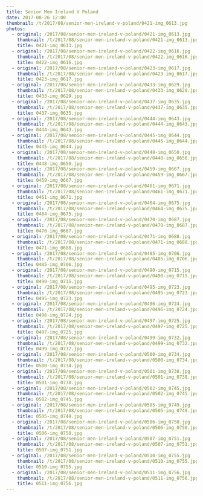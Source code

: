 ```yaml
---
title: Senior Men Ireland V Poland
date: 2017-08-26 12:00
thumbnail: /t/2017/08/senior-men-ireland-v-poland/0421-img_0613.jpg
photos:
  - original: /2017/08/senior-men-ireland-v-poland/0421-img_0613.jpg
    thumbnail: /t/2017/08/senior-men-ireland-v-poland/0421-img_0613.jpg
    title: 0421-img_0613.jpg
  - original: /2017/08/senior-men-ireland-v-poland/0422-img_0616.jpg
    thumbnail: /t/2017/08/senior-men-ireland-v-poland/0422-img_0616.jpg
    title: 0422-img_0616.jpg
  - original: /2017/08/senior-men-ireland-v-poland/0423-img_0617.jpg
    thumbnail: /t/2017/08/senior-men-ireland-v-poland/0423-img_0617.jpg
    title: 0423-img_0617.jpg
  - original: /2017/08/senior-men-ireland-v-poland/0433-img_0629.jpg
    thumbnail: /t/2017/08/senior-men-ireland-v-poland/0433-img_0629.jpg
    title: 0433-img_0629.jpg
  - original: /2017/08/senior-men-ireland-v-poland/0437-img_0635.jpg
    thumbnail: /t/2017/08/senior-men-ireland-v-poland/0437-img_0635.jpg
    title: 0437-img_0635.jpg
  - original: /2017/08/senior-men-ireland-v-poland/0444-img_0643.jpg
    thumbnail: /t/2017/08/senior-men-ireland-v-poland/0444-img_0643.jpg
    title: 0444-img_0643.jpg
  - original: /2017/08/senior-men-ireland-v-poland/0445-img_0644.jpg
    thumbnail: /t/2017/08/senior-men-ireland-v-poland/0445-img_0644.jpg
    title: 0445-img_0644.jpg
  - original: /2017/08/senior-men-ireland-v-poland/0448-img_0650.jpg
    thumbnail: /t/2017/08/senior-men-ireland-v-poland/0448-img_0650.jpg
    title: 0448-img_0650.jpg
  - original: /2017/08/senior-men-ireland-v-poland/0459-img_0667.jpg
    thumbnail: /t/2017/08/senior-men-ireland-v-poland/0459-img_0667.jpg
    title: 0459-img_0667.jpg
  - original: /2017/08/senior-men-ireland-v-poland/0461-img_0671.jpg
    thumbnail: /t/2017/08/senior-men-ireland-v-poland/0461-img_0671.jpg
    title: 0461-img_0671.jpg
  - original: /2017/08/senior-men-ireland-v-poland/0464-img_0675.jpg
    thumbnail: /t/2017/08/senior-men-ireland-v-poland/0464-img_0675.jpg
    title: 0464-img_0675.jpg
  - original: /2017/08/senior-men-ireland-v-poland/0470-img_0687.jpg
    thumbnail: /t/2017/08/senior-men-ireland-v-poland/0470-img_0687.jpg
    title: 0470-img_0687.jpg
  - original: /2017/08/senior-men-ireland-v-poland/0471-img_0688.jpg
    thumbnail: /t/2017/08/senior-men-ireland-v-poland/0471-img_0688.jpg
    title: 0471-img_0688.jpg
  - original: /2017/08/senior-men-ireland-v-poland/0485-img_0706.jpg
    thumbnail: /t/2017/08/senior-men-ireland-v-poland/0485-img_0706.jpg
    title: 0485-img_0706.jpg
  - original: /2017/08/senior-men-ireland-v-poland/0490-img_0715.jpg
    thumbnail: /t/2017/08/senior-men-ireland-v-poland/0490-img_0715.jpg
    title: 0490-img_0715.jpg
  - original: /2017/08/senior-men-ireland-v-poland/0495-img_0723.jpg
    thumbnail: /t/2017/08/senior-men-ireland-v-poland/0495-img_0723.jpg
    title: 0495-img_0723.jpg
  - original: /2017/08/senior-men-ireland-v-poland/0496-img_0724.jpg
    thumbnail: /t/2017/08/senior-men-ireland-v-poland/0496-img_0724.jpg
    title: 0496-img_0724.jpg
  - original: /2017/08/senior-men-ireland-v-poland/0497-img_0725.jpg
    thumbnail: /t/2017/08/senior-men-ireland-v-poland/0497-img_0725.jpg
    title: 0497-img_0725.jpg
  - original: /2017/08/senior-men-ireland-v-poland/0499-img_0732.jpg
    thumbnail: /t/2017/08/senior-men-ireland-v-poland/0499-img_0732.jpg
    title: 0499-img_0732.jpg
  - original: /2017/08/senior-men-ireland-v-poland/0500-img_0734.jpg
    thumbnail: /t/2017/08/senior-men-ireland-v-poland/0500-img_0734.jpg
    title: 0500-img_0734.jpg
  - original: /2017/08/senior-men-ireland-v-poland/0501-img_0738.jpg
    thumbnail: /t/2017/08/senior-men-ireland-v-poland/0501-img_0738.jpg
    title: 0501-img_0738.jpg
  - original: /2017/08/senior-men-ireland-v-poland/0502-img_0745.jpg
    thumbnail: /t/2017/08/senior-men-ireland-v-poland/0502-img_0745.jpg
    title: 0502-img_0745.jpg
  - original: /2017/08/senior-men-ireland-v-poland/0505-img_0749.jpg
    thumbnail: /t/2017/08/senior-men-ireland-v-poland/0505-img_0749.jpg
    title: 0505-img_0749.jpg
  - original: /2017/08/senior-men-ireland-v-poland/0506-img_0750.jpg
    thumbnail: /t/2017/08/senior-men-ireland-v-poland/0506-img_0750.jpg
    title: 0506-img_0750.jpg
  - original: /2017/08/senior-men-ireland-v-poland/0507-img_0751.jpg
    thumbnail: /t/2017/08/senior-men-ireland-v-poland/0507-img_0751.jpg
    title: 0507-img_0751.jpg
  - original: /2017/08/senior-men-ireland-v-poland/0510-img_0755.jpg
    thumbnail: /t/2017/08/senior-men-ireland-v-poland/0510-img_0755.jpg
    title: 0510-img_0755.jpg
  - original: /2017/08/senior-men-ireland-v-poland/0511-img_0756.jpg
    thumbnail: /t/2017/08/senior-men-ireland-v-poland/0511-img_0756.jpg
    title: 0511-img_0756.jpg
---
```

